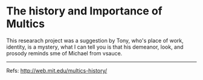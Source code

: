 # The history and Importance of Multics
This researach project was a suggestion by Tony, who's place of work, identity, is a mystery, what I can tell you is that his demeanor, look, and prosody reminds sme of Michael from vsauce.



---
Refs:
http://web.mit.edu/multics-history/
